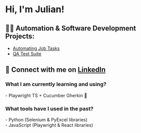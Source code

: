 <h1>Hi, I'm Julian! </h1>

<h2>👨‍💻 Automation & Software Development Projects:</h2>

- [Automating Job Tasks](https://github.com/bad-juju999/Automating-Job-Tasks/tree/main)
- [QA Test Suite](https://github.com/bad-juju999/QA-Test-Suite)

<h2> 🤳 Connect with me on <a href="https://www.linkedin.com/in/julianlively/" target="_blank" >LinkedIn</a> </h2>


<h3>What I am currently learning and using?</h3>
- Playwright TS + Cucumber Gherkin 🥒

<h3>What tools have I used in the past?</h3>
- Python (Selenium & PyExcel libraries)
<br>
- JavaScript (Playwright & React libraries)
